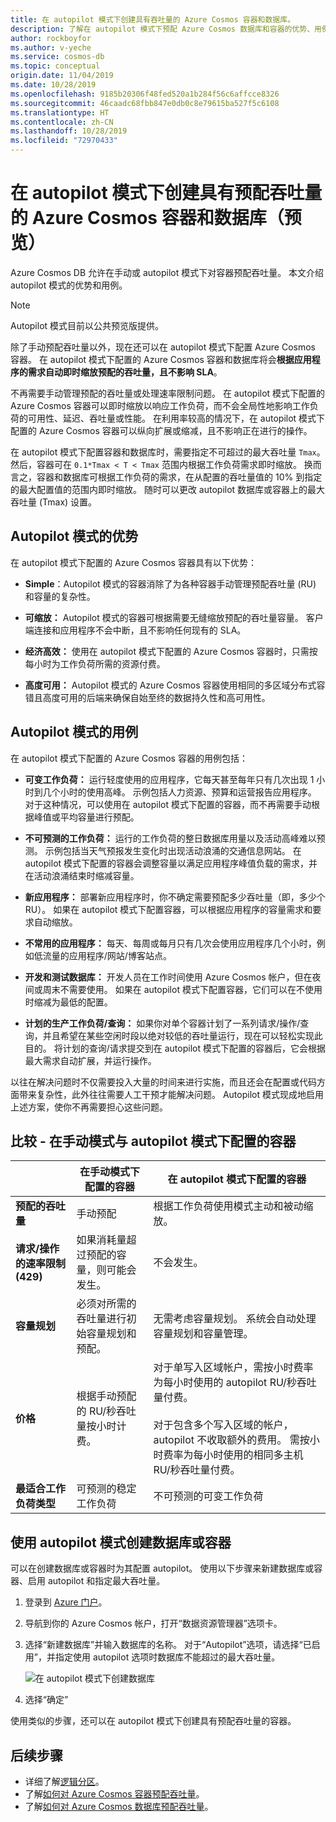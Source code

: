 ```yaml
---
title: 在 autopilot 模式下创建具有吞吐量的 Azure Cosmos 容器和数据库。
description: 了解在 autopilot 模式下预配 Azure Cosmos 数据库和容器的优势、用例和方法。
author: rockboyfor
ms.author: v-yeche
ms.service: cosmos-db
ms.topic: conceptual
origin.date: 11/04/2019
ms.date: 10/28/2019
ms.openlocfilehash: 9185b20306f48fed520a1b284f56c6affcce8326
ms.sourcegitcommit: 46caadc68fbb847e0db0c8e79615ba527f5c6108
ms.translationtype: HT
ms.contentlocale: zh-CN
ms.lasthandoff: 10/28/2019
ms.locfileid: "72970433"
---
```

# <a name="create-azure-cosmos-containers-and-databases-with-provisioned-throughput-in-autopilot-mode-preview"></a>在 autopilot 模式下创建具有预配吞吐量的 Azure Cosmos 容器和数据库（预览）

Azure Cosmos DB 允许在手动或 autopilot 模式下对容器预配吞吐量。 本文介绍 autopilot 模式的优势和用例。

> [!NOTE]
> Autopilot 模式目前以公共预览版提供。

除了手动预配吞吐量以外，现在还可以在 autopilot 模式下配置 Azure Cosmos 容器。 在 autopilot 模式下配置的 Azure Cosmos 容器和数据库将会**根据应用程序的需求自动即时缩放预配的吞吐量，且不影响 SLA**。

不再需要手动管理预配的吞吐量或处理速率限制问题。 在 autopilot 模式下配置的 Azure Cosmos 容器可以即时缩放以响应工作负荷，而不会全局性地影响工作负荷的可用性、延迟、吞吐量或性能。 在利用率较高的情况下，在 autopilot 模式下配置的 Azure Cosmos 容器可以纵向扩展或缩减，且不影响正在进行的操作。

在 autopilot 模式下配置容器和数据库时，需要指定不可超过的最大吞吐量 `Tmax`。 然后，容器可在 `0.1*Tmax < T < Tmax` 范围内根据工作负荷需求即时缩放。 换而言之，容器和数据库可根据工作负荷的需求，在从配置的吞吐量值的 10% 到指定的最大配置值的范围内即时缩放。 随时可以更改 autopilot 数据库或容器上的最大吞吐量 (Tmax) 设置。

## <a name="benefits-of-autopilot-mode"></a>Autopilot 模式的优势

在 autopilot 模式下配置的 Azure Cosmos 容器具有以下优势：

* **Simple**：Autopilot 模式的容器消除了为各种容器手动管理预配吞吐量 (RU) 和容量的复杂性。

* **可缩放：** Autopilot 模式的容器可根据需要无缝缩放预配的吞吐量容量。 客户端连接和应用程序不会中断，且不影响任何现有的 SLA。

* **经济高效：** 使用在 autopilot 模式下配置的 Azure Cosmos 容器时，只需按每小时为工作负荷所需的资源付费。

* **高度可用：** Autopilot 模式的 Azure Cosmos 容器使用相同的多区域分布式容错且高度可用的后端来确保自始至终的数据持久性和高可用性。

## <a name="use-cases-of-autopilot-mode"></a>Autopilot 模式的用例

在 autopilot 模式下配置的 Azure Cosmos 容器的用例包括：

* **可变工作负荷：** 运行轻度使用的应用程序，它每天甚至每年只有几次出现 1 小时到几个小时的使用高峰。 示例包括人力资源、预算和运营报告应用程序。 对于这种情况，可以使用在 autopilot 模式下配置的容器，而不再需要手动根据峰值或平均容量进行预配。

* **不可预测的工作负荷：** 运行的工作负荷的整日数据库用量以及活动高峰难以预测。 示例包括当天气预报发生变化时出现活动浪涌的交通信息网站。 在 autopilot 模式下配置的容器会调整容量以满足应用程序峰值负载的需求，并在活动浪涌结束时缩减容量。

* **新应用程序：** 部署新应用程序时，你不确定需要预配多少吞吐量（即，多少个 RU）。 如果在 autopilot 模式下配置容器，可以根据应用程序的容量需求和要求自动缩放。

* **不常用的应用程序：** 每天、每周或每月只有几次会使用应用程序几个小时，例如低流量的应用程序/网站/博客站点。

* **开发和测试数据库：** 开发人员在工作时间使用 Azure Cosmos 帐户，但在夜间或周末不需要使用。 如果在 autopilot 模式下配置容器，它们可以在不使用时缩减为最低的配置。

* **计划的生产工作负荷/查询：** 如果你对单个容器计划了一系列请求/操作/查询，并且希望在某些空闲时段以绝对较低的吞吐量运行，现在可以轻松实现此目的。 将计划的查询/请求提交到在 autopilot 模式下配置的容器后，它会根据最大需求自动扩展，并运行操作。

以往在解决问题时不仅需要投入大量的时间来进行实施，而且还会在配置或代码方面带来复杂性，此外往往需要人工干预才能解决问题。 Autopilot 模式现成地启用上述方案，使你不再需要担心这些问题。

## <a name="comparison--containers-configured-in-manual-mode-vs-autopilot-mode"></a>比较 - 在手动模式与 autopilot 模式下配置的容器

|  | 在手动模式下配置的容器  | 在 autopilot 模式下配置的容器 |
|---------|---------|---------|
| **预配的吞吐量** | 手动预配 | 根据工作负荷使用模式主动和被动缩放。 |
| **请求/操作的速率限制 (429)**  | 如果消耗量超过预配的容量，则可能会发生。 | 不会发生。  |
| **容量规划** |  必须对所需的吞吐量进行初始容量规划和预配。 |    无需考虑容量规划。 系统会自动处理容量规划和容量管理。 |
| **价格** | 根据手动预配的 RU/秒吞吐量按小时计费。 | 对于单写入区域帐户，需按小时费率为每小时使用的 autopilot RU/秒吞吐量付费。 <br/><br/>对于包含多个写入区域的帐户，autopilot 不收取额外的费用。 需按小时费率为每小时使用的相同多主机 RU/秒吞吐量付费。 |
| **最适合工作负荷类型** |  可预测的稳定工作负荷|   不可预测的可变工作负荷  |

## <a name="create-a-database-or-a-container-with-autopilot-mode"></a>使用 autopilot 模式创建数据库或容器

可以在创建数据库或容器时为其配置 autopilot。 使用以下步骤来新建数据库或容器、启用 autopilot 和指定最大吞吐量。

1. 登录到 [Azure 门户](https://portal.azure.cn)。

    <!--Not Available on [Azure Cosmos explorer.](https://cosmos.azure.com/)-->

1. 导航到你的 Azure Cosmos 帐户，打开“数据资源管理器”选项卡。 

1. 选择“新建数据库”并输入数据库的名称。  对于“Autopilot”选项，请选择“已启用”，并指定使用 autopilot 选项时数据库不能超过的最大吞吐量。  

    ![在 autopilot 模式下创建数据库](./media/provision-throughput-autopilot/create-database-autopilot-mode.png)

1. 选择“确定” 

使用类似的步骤，还可以在 autopilot 模式下创建具有预配吞吐量的容器。

## <a name="next-steps"></a>后续步骤

* 详细了解[逻辑分区](partition-data.md)。
* 了解[如何对 Azure Cosmos 容器预配吞吐量](how-to-provision-container-throughput.md)。
* 了解[如何对 Azure Cosmos 数据库预配吞吐量](how-to-provision-database-throughput.md)。

<!-- Update_Description: new article about provision throughtput autopilot -->
<!--NEW.date: 10/28/2019-->